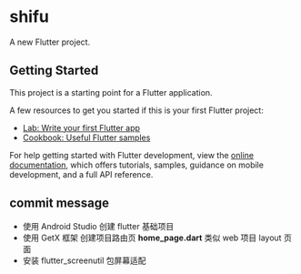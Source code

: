 # shifu

A new Flutter project.

## Getting Started

This project is a starting point for a Flutter application.

A few resources to get you started if this is your first Flutter project:

- [Lab: Write your first Flutter app](https://docs.flutter.dev/get-started/codelab)
- [Cookbook: Useful Flutter samples](https://docs.flutter.dev/cookbook)

For help getting started with Flutter development, view the
[online documentation](https://docs.flutter.dev/), which offers tutorials,
samples, guidance on mobile development, and a full API reference.

## commit message
- 使用 Android Studio 创建 flutter 基础项目
- 使用 GetX 框架 创建项目路由页
  **home_page.dart** 类似 web 项目 layout 页面
- 安装 flutter_screenutil 包屏幕适配